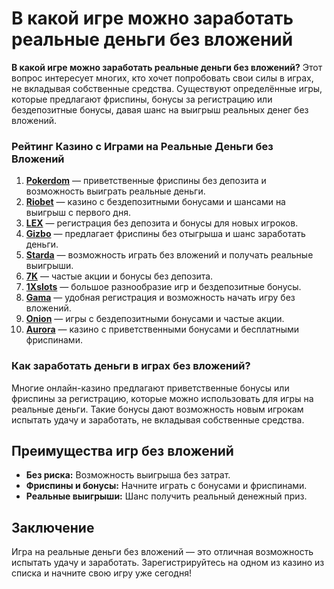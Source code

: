 # В какой игре можно заработать реальные деньги без вложений

**В какой игре можно заработать реальные деньги без вложений?** Этот вопрос интересует многих, кто хочет попробовать свои силы в играх, не вкладывая собственные средства. Существуют определённые игры, которые предлагают фриспины, бонусы за регистрацию или бездепозитные бонусы, давая шанс на выигрыш реальных денег без вложений.

### Рейтинг Казино с Играми на Реальные Деньги без Вложений

1. **[Pokerdom](https://brandplay.link/4k77v2yx)** — приветственные фриспины без депозита и возможность выиграть реальные деньги.
2. **[Riobet](https://brandplay.link/7xBLTPyj)** — казино с бездепозитными бонусами и шансами на выигрыш с первого дня.
3. **[LEX](https://brandplay.link/zW4hdDFV)** — регистрация без депозита и бонусы для новых игроков.
4. **[Gizbo](https://brandplay.link/bprXw4YV)** — предлагает фриспины без отыгрыша и шанс заработать деньги.
5. **[Starda](https://brandplay.link/fB7xwRFL)** — возможность играть без вложений и получать реальные выигрыши.
6. **[7K](https://brandplay.link/BvQyFShp)** — частые акции и бонусы без депозита.
7. **[1Xslots](https://brandplay.link/hSB1khtr)** — большое разнообразие игр и бездепозитные бонусы.
8. **[Gama](https://brandplay.link/j6NMKsDz)** — удобная регистрация и возможность начать игру без вложений.
9. **[Onion](https://brandplay.link/zBGRVpQ9)** — игры с бездепозитными бонусами и частые акции.
10. **[Aurora](https://10trafic-stat2.com/click/668546556bcc6313411604bd/6766/13032/subaccount)** — казино с приветственными бонусами и бесплатными фриспинами.

### Как заработать деньги в играх без вложений?

Многие онлайн-казино предлагают приветственные бонусы или фриспины за регистрацию, которые можно использовать для игры на реальные деньги. Такие бонусы дают возможность новым игрокам испытать удачу и заработать, не вкладывая собственные средства.

## Преимущества игр без вложений

- **Без риска:** Возможность выигрыша без затрат.
- **Фриспины и бонусы:** Начните играть с бонусами и фриспинами.
- **Реальные выигрыши:** Шанс получить реальный денежный приз.

## Заключение

Игра на реальные деньги без вложений — это отличная возможность испытать удачу и заработать. Зарегистрируйтесь на одном из казино из списка и начните свою игру уже сегодня!
